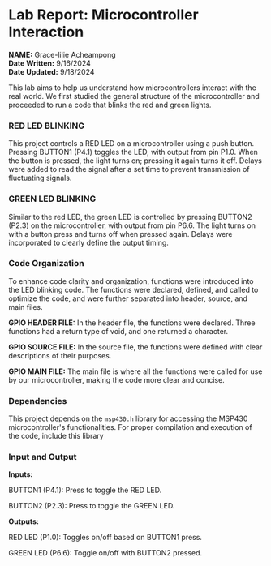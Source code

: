 # Lab Report: Microcontroller Interaction

**NAME:** Grace-lilie Acheampong  
**Date Written:** 9/16/2024  
**Date Updated:** 9/18/2024  

This lab aims to help us understand how microcontrollers interact with the real world. We first studied the general structure of the microcontroller and proceeded to run a code that blinks the red and green lights.

### RED LED BLINKING
This project controls a RED LED on a microcontroller using a push button. Pressing BUTTON1 (P4.1) toggles the LED, with output from pin P1.0. When the button is pressed, the light turns on; pressing it again turns it off. Delays were added to read the signal after a set time to prevent transmission of fluctuating signals.

### GREEN LED BLINKING
Similar to the red LED, the green LED is controlled by pressing BUTTON2 (P2.3) on the microcontroller, with output from pin P6.6. The light turns on with a button press and turns off when pressed again. Delays were incorporated to clearly define the output timing.

### Code Organization
To enhance code clarity and organization, functions were introduced into the LED blinking code. The functions were declared, defined, and called to optimize the code, and were further separated into header, source, and main files.

**GPIO HEADER FILE:** In the header file, the functions were declared. Three functions had a return type of void, and one returned a character.

**GPIO SOURCE FILE:** In the source file, the functions were defined with clear descriptions of their purposes.

**GPIO MAIN FILE:** The main file is where all the functions were called for use by our microcontroller, making the code more clear and concise.

### Dependencies
This project depends on the `msp430.h` library for accessing the MSP430 microcontroller's functionalities. For proper compilation and execution of the code, include this library

### Input and Output
**Inputs:**

BUTTON1 (P4.1): Press to toggle the RED LED.

BUTTON2 (P2.3): Press to toggle the GREEN LED.

**Outputs:**

RED LED (P1.0): Toggles on/off based on BUTTON1 press.

GREEN LED (P6.6): Toggle on/off with BUTTON2 pressed.
